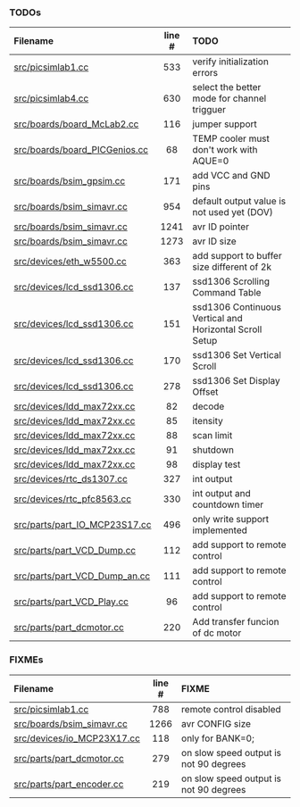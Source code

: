 ### TODOs
| Filename | line # | TODO
|:------|:------:|:------
| [src/picsimlab1.cc](src/picsimlab1.cc#L533) | 533 | verify initialization errors
| [src/picsimlab4.cc](src/picsimlab4.cc#L630) | 630 | select the better mode for channel trigguer
| [src/boards/board_McLab2.cc](src/boards/board_McLab2.cc#L116) | 116 | jumper support
| [src/boards/board_PICGenios.cc](src/boards/board_PICGenios.cc#L68) | 68 | TEMP cooler must don't work with AQUE=0
| [src/boards/bsim_gpsim.cc](src/boards/bsim_gpsim.cc#L171) | 171 | add VCC and GND pins
| [src/boards/bsim_simavr.cc](src/boards/bsim_simavr.cc#L954) | 954 | default output value is not used yet (DOV)
| [src/boards/bsim_simavr.cc](src/boards/bsim_simavr.cc#L1241) | 1241 | avr ID pointer
| [src/boards/bsim_simavr.cc](src/boards/bsim_simavr.cc#L1273) | 1273 | avr ID size
| [src/devices/eth_w5500.cc](src/devices/eth_w5500.cc#L363) | 363 | add support to buffer size different of 2k
| [src/devices/lcd_ssd1306.cc](src/devices/lcd_ssd1306.cc#L137) | 137 | ssd1306 Scrolling Command Table
| [src/devices/lcd_ssd1306.cc](src/devices/lcd_ssd1306.cc#L151) | 151 | ssd1306 Continuous Vertical and Horizontal Scroll Setup
| [src/devices/lcd_ssd1306.cc](src/devices/lcd_ssd1306.cc#L170) | 170 | ssd1306 Set Vertical Scroll
| [src/devices/lcd_ssd1306.cc](src/devices/lcd_ssd1306.cc#L278) | 278 | ssd1306 Set Display Offset
| [src/devices/ldd_max72xx.cc](src/devices/ldd_max72xx.cc#L82) | 82 | decode
| [src/devices/ldd_max72xx.cc](src/devices/ldd_max72xx.cc#L85) | 85 | itensity
| [src/devices/ldd_max72xx.cc](src/devices/ldd_max72xx.cc#L88) | 88 | scan limit
| [src/devices/ldd_max72xx.cc](src/devices/ldd_max72xx.cc#L91) | 91 | shutdown
| [src/devices/ldd_max72xx.cc](src/devices/ldd_max72xx.cc#L98) | 98 | display test
| [src/devices/rtc_ds1307.cc](src/devices/rtc_ds1307.cc#L327) | 327 | int output
| [src/devices/rtc_pfc8563.cc](src/devices/rtc_pfc8563.cc#L330) | 330 | int output and countdown timer
| [src/parts/part_IO_MCP23S17.cc](src/parts/part_IO_MCP23S17.cc#L496) | 496 | only write support implemented
| [src/parts/part_VCD_Dump.cc](src/parts/part_VCD_Dump.cc#L112) | 112 | add support to remote control
| [src/parts/part_VCD_Dump_an.cc](src/parts/part_VCD_Dump_an.cc#L111) | 111 | add support to remote control
| [src/parts/part_VCD_Play.cc](src/parts/part_VCD_Play.cc#L96) | 96 | add support to remote control
| [src/parts/part_dcmotor.cc](src/parts/part_dcmotor.cc#L220) | 220 | Add transfer funcion of dc motor

### FIXMEs
| Filename | line # | FIXME
|:------|:------:|:------
| [src/picsimlab1.cc](src/picsimlab1.cc#L788) | 788 | remote control disabled
| [src/boards/bsim_simavr.cc](src/boards/bsim_simavr.cc#L1266) | 1266 | avr CONFIG size
| [src/devices/io_MCP23X17.cc](src/devices/io_MCP23X17.cc#L118) | 118 | only for BANK=0;
| [src/parts/part_dcmotor.cc](src/parts/part_dcmotor.cc#L279) | 279 | on slow speed output is not 90 degrees
| [src/parts/part_encoder.cc](src/parts/part_encoder.cc#L219) | 219 | on slow speed output is not 90 degrees
